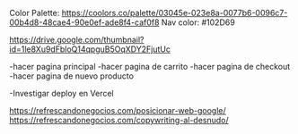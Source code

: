 Color Palette:
https://coolors.co/palette/03045e-023e8a-0077b6-0096c7-00b4d8-48cae4-90e0ef-ade8f4-caf0f8
Nav color:
#102D69

https://drive.google.com/thumbnail?id=1le8Xu9dFbloQ14qpguB5OqXDY2FjutUc


-hacer pagina principal
-hacer pagina de carrito
-hacer pagina de checkout
-hacer pagina de nuevo producto


-Investigar deploy en Vercel


https://refrescandonegocios.com/posicionar-web-google/
https://refrescandonegocios.com/copywriting-al-desnudo/